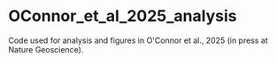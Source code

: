 # OConnor_et_al_2025_analysis
Code used for analysis and figures in O'Connor et al., 2025 (in press at Nature Geoscience).
